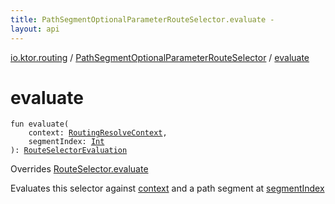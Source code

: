```yaml
---
title: PathSegmentOptionalParameterRouteSelector.evaluate - 
layout: api
---
```


<div class='api-docs-breadcrumbs'><a href="../index.html">io.ktor.routing</a> / <a href="index.html">PathSegmentOptionalParameterRouteSelector</a> / <a href="./evaluate.html">evaluate</a></div>

# evaluate

<div class="signature"><code><span class="keyword">fun </span><span class="identifier">evaluate</span><span class="symbol">(</span><br/>&nbsp;&nbsp;&nbsp;&nbsp;<span class="parameterName" id="io.ktor.routing.PathSegmentOptionalParameterRouteSelector$evaluate(io.ktor.routing.RoutingResolveContext, kotlin.Int)/context">context</span><span class="symbol">:</span>&nbsp;<a href="../-routing-resolve-context/index.html"><span class="identifier">RoutingResolveContext</span></a><span class="symbol">, </span><br/>&nbsp;&nbsp;&nbsp;&nbsp;<span class="parameterName" id="io.ktor.routing.PathSegmentOptionalParameterRouteSelector$evaluate(io.ktor.routing.RoutingResolveContext, kotlin.Int)/segmentIndex">segmentIndex</span><span class="symbol">:</span>&nbsp;<a href="https://kotlinlang.org/api/latest/jvm/stdlib/kotlin/-int/index.html"><span class="identifier">Int</span></a><br/><span class="symbol">)</span><span class="symbol">: </span><a href="../-route-selector-evaluation/index.html"><span class="identifier">RouteSelectorEvaluation</span></a></code></div>

Overrides <a href="../-route-selector/evaluate.html">RouteSelector.evaluate</a>

Evaluates this selector against <a href="evaluate.html#io.ktor.routing.PathSegmentOptionalParameterRouteSelector$evaluate(io.ktor.routing.RoutingResolveContext, kotlin.Int)/context">context</a> and a path segment at <a href="evaluate.html#io.ktor.routing.PathSegmentOptionalParameterRouteSelector$evaluate(io.ktor.routing.RoutingResolveContext, kotlin.Int)/segmentIndex">segmentIndex</a>

